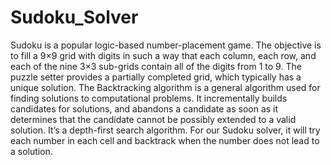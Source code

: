 # Sudoku_Solver
Sudoku is a popular logic-based number-placement game. The objective is to fill a 9×9 grid with digits in such a way that each column, each row, and each of the nine 3×3 sub-grids contain all of the digits from 1 to 9. The puzzle setter provides a partially completed grid, which typically has a unique solution.
The Backtracking algorithm is a general algorithm used for finding solutions to computational problems. It incrementally builds candidates for solutions, and abandons a candidate as soon as it determines that the candidate cannot be possibly extended to a valid solution. It’s a depth-first search algorithm. For our Sudoku solver, it will try each number in each cell and backtrack when the number does not lead to a solution.
